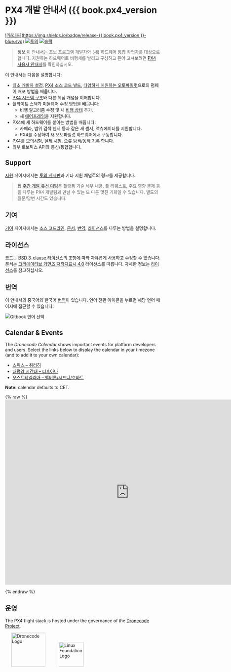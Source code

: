 # PX4 개발 안내서 ({{ book.px4_version }})

[![릴리즈](https://img.shields.io/badge/release-{{ book.px4_version }}-blue.svg)](https://github.com/PX4/PX4-Autopilot/releases) [![토의](https://img.shields.io/badge/discuss-px4-ff69b4.svg)](http://discuss.px4.io/) [![슬랙](https://px4-slack.herokuapp.com/badge.svg)](http://slack.px4.io)

> **정보** 이 안내서는 초보 프로그램 개발자와 (새) 하드웨어 통합 작업자를 대상으로 합니다. 지원하는 하드웨어로 비행체를 날리고 구성하고 뜯어 고쳐보려면 [PX4 사용자 안내서](https://docs.px4.io/master/en/)를 확인하십시오.

이 안내서는 다음을 설명합니다:

* [최소 개발자 설정](setup/config_initial.md), [PX4 소스 코드 빌드](setup/building_px4.md), [다양하게 지원하는 오토파일럿](https://docs.px4.io/master/en/flight_controller/)으로의 펌웨어 배포 방법을 배웁니다.
* [PX4 시스템 구조](concept/architecture.md)와 다른 핵심 개념을 이해합니다.
* 플라이트 스택과 미들웨어 수정 방법을 배웁니다: 
  * 비행 알고리즘 수정 및 새 [비행 상태](concept/flight_modes.md) 추가.
  * 새 [에어프레임](airframes/README.md)을 지원합니다.
* PX4에 새 하드웨어를 붙이는 방법을 배웁니다: 
  * 카메라, 범위 검색 센서 등과 같은 새 센서, 액츄에이터를 지원합니다.
  * PX4를 수정하여 새 오토파일럿 하드웨어에서 구동합니다.
* PX4를 [모의시험](simulation/README.md), [실제 시험](test_and_ci/README.md), [오류 탐색/동작 기록](debug/README.md) 합니다.
* 외부 로보틱스 API와 통신/통합합니다.

## Support

[지원](contribute/support.md) 페이지에서는 [토의 게시판](http://discuss.px4.io/)과 기타 지원 채널로의 링크를 제공합니다.

> **팁** [주간 개발 유선 미팅](contribute/dev_call.md)은 플랫폼 기술 세부 내용, 풀 리퀘스트, 주요 영향 문제 등을 다루는 PX4 개발팀과 만날 수 있는 또 다른 멋진 기회일 수 있습니다. 별도의 질문/답변 시간도 있습니다.

## 기여 

[기여](contribute/README.md) 페이지에서는 [소스 코드라인](contribute/code.md), [문서](contribute/docs.md), [번역](contribute/translation.md), [라이선스](contribute/licenses.md)를 다루는 방법을 설명합니다.

## 라이선스

코드는 [BSD 3-clause 라이선스](https://opensource.org/licenses/BSD-3-Clause)의 조항에 따라 자유롭게 사용하고 수정할 수 있습니다. 문서는 [크리에이티브 커먼즈 저작자표시 4.0](https://creativecommons.org/licenses/by/4.0/) 라이선스를 따릅니다. 자세한 정보는 [라이선스](contribute/licenses.md)를 참고하십시오.

## 번역

이 안내서의 중국어와 한국어 [번역](contribute/docs.md#translation)이 있습니다. 언어 전환 아이콘을 누르면 해당 언어 페이지에 접근할 수 있습니다:

![Gitbook 언어 선택](../assets/gitbook/gitbook_language_selector.png)

<a id="calendar"></a>

## Calendar & Events

The *Dronecode Calendar* shows important events for platform developers and users. Select the links below to display the calendar in your timezone (and to add it to your own calendar):

* [스위스 – 취리히](https://calendar.google.com/calendar/embed?src=linuxfoundation.org_g21tvam24m7pm7jhev01bvlqh8%40group.calendar.google.com&ctz=Europe%2FZurich)
* [태평양 시간대 – 티후아나](https://calendar.google.com/calendar/embed?src=linuxfoundation.org_g21tvam24m7pm7jhev01bvlqh8%40group.calendar.google.com&ctz=America%2FTijuana)
* [오스트레일리아 – 멜버른/시드니/호바트](https://calendar.google.com/calendar/embed?src=linuxfoundation.org_g21tvam24m7pm7jhev01bvlqh8%40group.calendar.google.com&ctz=Australia%2FSydney)

**Note:** calendar defaults to CET.

{% raw %} <iframe src="https://calendar.google.com/calendar/embed?title=Dronecode%20Calendar&amp;mode=WEEK&amp;height=600&amp;wkst=1&amp;bgcolor=%23FFFFFF&amp;src=linuxfoundation.org_g21tvam24m7pm7jhev01bvlqh8%40group.calendar.google.com&amp;color=%23691426&amp;ctz=Europe%2FZurich" style="border-width:0" width="800" height="600" frameborder="0" scrolling="no" mark="crwd-mark"></iframe> 

{% endraw %}

## 운영

The PX4 flight stack is hosted under the governance of the [Dronecode Project](https://www.dronecode.org/).

<a href="https://www.dronecode.org/" style="padding:20px"><img src="https://mavlink.io/assets/site/logo_dronecode.png" alt="Dronecode Logo" width="110px"/></a>
<a href="https://www.linuxfoundation.org/projects" style="padding:20px;"><img src="https://mavlink.io/assets/site/logo_linux_foundation.png" alt="Linux Foundation Logo" width="80px" /></a>

<div style="padding:10px">&nbsp;</div>
